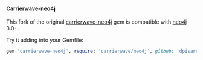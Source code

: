 #### Carrierwave-neo4j

This fork of the original [carrierwave-neo4j](https://github.com/reu/carrierwave-neo4j) gem is compatible with [neo4j](https://github.com/dpisarewski/neo4j/tree/factory_girl) 3.0+.

Try it adding into your Gemfile:

~~~ruby
gem 'carrierwave-neo4j', require: 'carrierwave/neo4j', github: 'dpisarewski/carrierwave-neo4j'
~~~